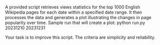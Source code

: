 A provided script retrieves views statistics for the top 1000 English Wikipedia pages for each date within a specified date range. It then processes the data and generates a plot illustrating the changes in page popularity over time.
Sample run that will create a plot: python run.py 20231210 20231231

Your task is to improve this script. The criteria are simplicity and reliability.
